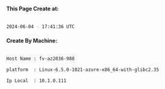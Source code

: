 
   
#### This Page Create at:

```bash

2024-06-04 - 17:41:36 UTC

```

#### Create By Machine:

```bash

Host Name : fv-az2036-988

platform  : Linux-6.5.0-1021-azure-x86_64-with-glibc2.35

Ip Local  : 10.1.0.111

```

